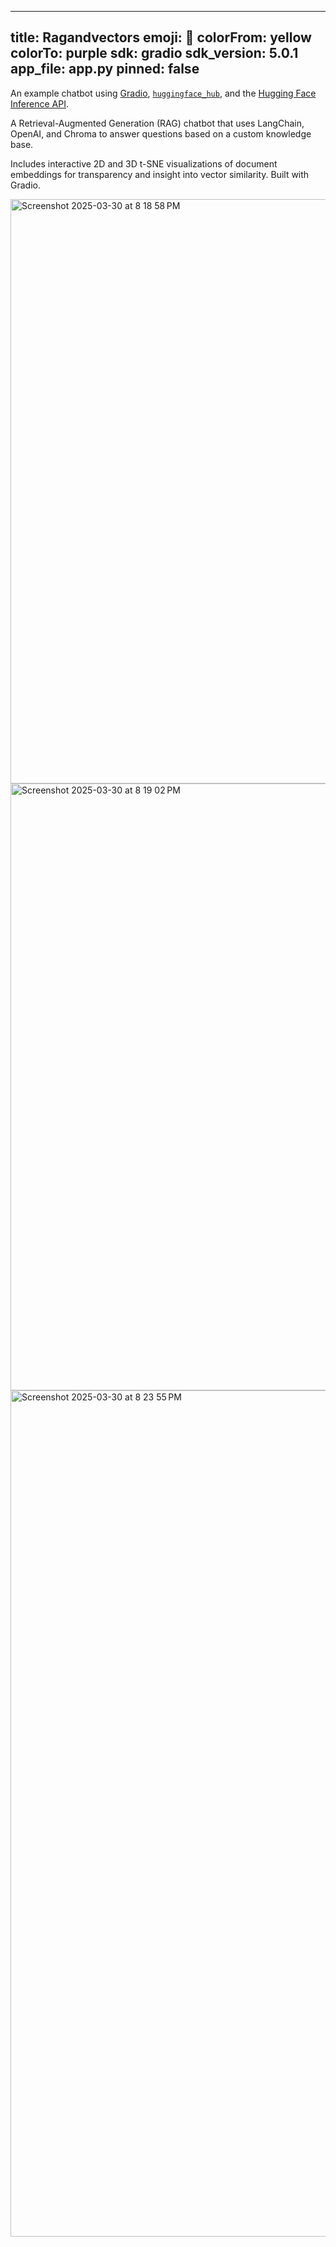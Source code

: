 
---
title: Ragandvectors
emoji: 💬
colorFrom: yellow
colorTo: purple
sdk: gradio
sdk_version: 5.0.1
app_file: app.py
pinned: false
---

An example chatbot using [Gradio](https://gradio.app), [`huggingface_hub`](https://huggingface.co/docs/huggingface_hub/v0.22.2/en/index), and the [Hugging Face Inference API](https://huggingface.co/docs/api-inference/index).

A Retrieval-Augmented Generation (RAG) chatbot that uses LangChain, OpenAI, and Chroma to answer questions based on a custom knowledge base.

Includes interactive 2D and 3D t-SNE visualizations of document embeddings for transparency and insight into vector similarity. Built with Gradio.





<img width="935" alt="Screenshot 2025-03-30 at 8 18 58 PM" src="https://github.com/user-attachments/assets/5e82bb2c-2803-42a9-b14f-19424aa55e5e" />

<img width="971" alt="Screenshot 2025-03-30 at 8 19 02 PM" src="https://github.com/user-attachments/assets/bc46af48-a62b-4df8-9edf-5152a1d4b0e4" />

<img width="1354" alt="Screenshot 2025-03-30 at 8 23 55 PM" src="https://github.com/user-attachments/assets/8c0dc09f-c792-4826-8fd2-6d1b92bc6fd8" />


